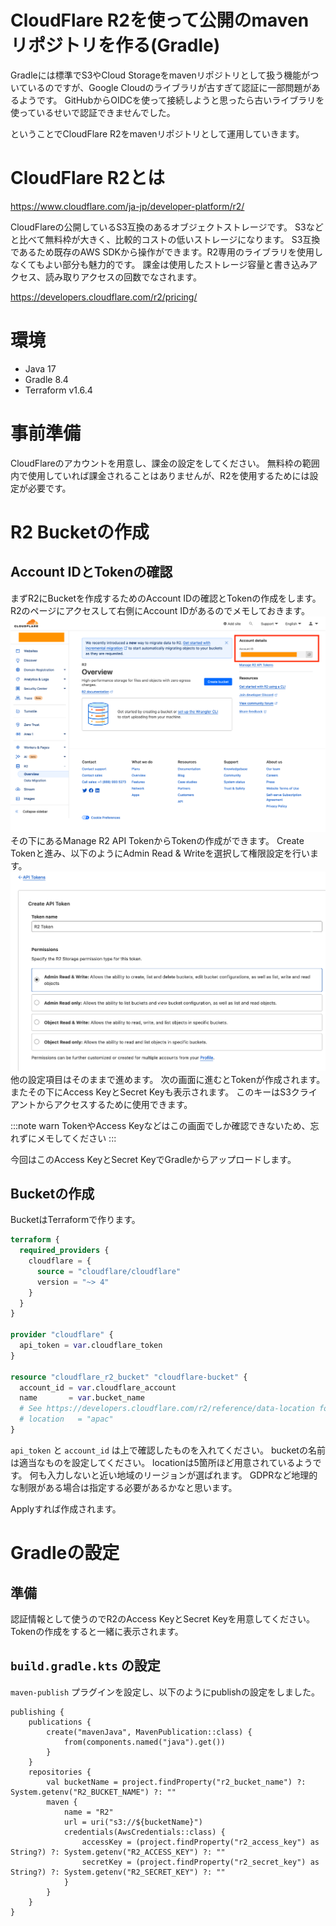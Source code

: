 # CloudFlare R2を使って公開のmavenリポジトリを作る(Gradle)

Gradleには標準でS3やCloud Storageをmavenリポジトリとして扱う機能がついているのですが、Google Cloudのライブラリが古すぎて認証に一部問題があるようです。
GitHubからOIDCを使って接続しようと思ったら古いライブラリを使っているせいで認証できませんでした。

ということでCloudFlare R2をmavenリポジトリとして運用していきます。

# CloudFlare R2とは

https://www.cloudflare.com/ja-jp/developer-platform/r2/

CloudFlareの公開しているS3互換のあるオブジェクトストレージです。
S3などと比べて無料枠が大きく、比較的コストの低いストレージになります。
S3互換であるため既存のAWS SDKから操作ができます。R2専用のライブラリを使用しなくてもよい部分も魅力的です。
課金は使用したストレージ容量と書き込みアクセス、読み取りアクセスの回数でなされます。

https://developers.cloudflare.com/r2/pricing/

# 環境

* Java 17
* Gradle 8.4
* Terraform v1.6.4

# 事前準備

CloudFlareのアカウントを用意し、課金の設定をしてください。
無料枠の範囲内で使用していれば課金されることはありませんが、R2を使用するためには設定が必要です。

# R2 Bucketの作成

## Account IDとTokenの確認
まずR2にBucketを作成するためのAccount IDの確認とTokenの作成をします。
R2のページにアクセスして右側にAccount IDがあるのでメモしておきます。
![](Cloudflare_R2.png)
その下にあるManage R2 API TokenからTokenの作成ができます。
Create Tokenと進み、以下のようにAdmin Read & Writeを選択して権限設定を行います。
![](Cloudflare_token.png)
他の設定項目はそのままで進めます。
次の画面に進むとTokenが作成されます。
またその下にAccess KeyとSecret Keyも表示されます。
このキーはS3クライアントからアクセスするために使用できます。

:::note warn
TokenやAccess Keyなどはこの画面でしか確認できないため、忘れずにメモしてください
:::

今回はこのAccess KeyとSecret KeyでGradleからアップロードします。

## Bucketの作成

BucketはTerraformで作ります。
```terraform
terraform {
  required_providers {
    cloudflare = {
      source = "cloudflare/cloudflare"
      version = "~> 4"
    }
  }
}

provider "cloudflare" {
  api_token = var.cloudflare_token
}

resource "cloudflare_r2_bucket" "cloudflare-bucket" {
  account_id = var.cloudflare_account
  name       = var.bucket_name
  # See https://developers.cloudflare.com/r2/reference/data-location for location
  # location   = "apac"
}
```

`api_token` と `account_id` は上で確認したものを入れてください。
bucketの名前は適当なものを設定してください。
locationは5箇所ほど用意されているようです。
何も入力しないと近い地域のリージョンが選ばれます。
GDPRなど地理的な制限がある場合は指定する必要があるかなと思います。

Applyすれば作成されます。

# Gradleの設定

## 準備

認証情報として使うのでR2のAccess KeyとSecret Keyを用意してください。
Tokenの作成をすると一緒に表示されます。

## `build.gradle.kts` の設定

`maven-publish` プラグインを設定し、以下のようにpublishの設定をしました。

```
publishing {
    publications {
        create("mavenJava", MavenPublication::class) {
            from(components.named("java").get())
        }
    }
    repositories {
        val bucketName = project.findProperty("r2_bucket_name") ?: System.getenv("R2_BUCKET_NAME") ?: ""
        maven {
            name = "R2"
            url = uri("s3://${bucketName}")
            credentials(AwsCredentials::class) {
                accessKey = (project.findProperty("r2_access_key") as String?) ?: System.getenv("R2_ACCESS_KEY") ?: ""
                secretKey = (project.findProperty("r2_secret_key") as String?) ?: System.getenv("R2_SECRET_KEY") ?: ""
            }
        }
    }
}
```
